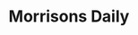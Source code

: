 ---
title: "Morrisons Daily"
url: /blackpool/morrisons-daily-preston-old-road/
shop: convenience
---